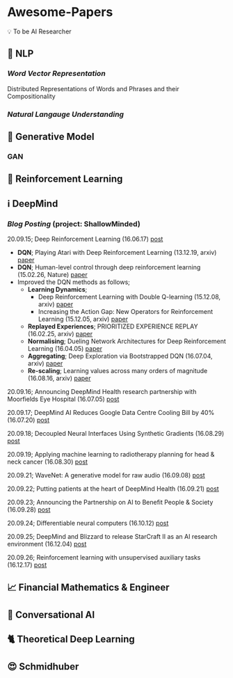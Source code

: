 # Awesome-Papers
:bulb: To be AI Researcher

## :office: NLP

### *Word Vector Representation*
Distributed Representations of Words and Phrases
and their Compositionality

### *Natural Langauge Understanding*

## :art: Generative Model

### GAN

## :brain: Reinforcement Learning

## :information_source: DeepMind

### *Blog Posting* (project: ShallowMinded)

20.09.15; Deep Reinforcement Learning (16.06.17) [post](https://deepmind.com/blog/article/deep-reinforcement-learning)
- **DQN**; Playing Atari with Deep Reinforcement Learning (13.12.19, arxiv) [paper](https://arxiv.org/pdf/1312.5602.pdf)
- **DQN**; Human-level control through deep reinforcement learning (15.02.26, Nature) [paper](https://storage.googleapis.com/deepmind-data/assets/papers/DeepMindNature14236Paper.pdf)
- Improved the DQN methods as follows;
  - **Learning Dynamics**;
    - Deep Reinforcement Learning with Double Q-learning (15.12.08, arxiv) [paper](https://arxiv.org/pdf/1509.06461.pdf)
    - Increasing the Action Gap: New Operators for Reinforcement Learning (15.12.05, arxiv) [paper](https://arxiv.org/pdf/1512.04860.pdf)
  - **Replayed Experiences**; PRIORITIZED EXPERIENCE REPLAY (16.02.25, arxiv) [paper](https://arxiv.org/pdf/1511.05952.pdf)
  - **Normalising**; Dueling Network Architectures for Deep Reinforcement Learning (16.04.05) [paper](https://arxiv.org/pdf/1511.06581.pdf)
  - **Aggregating**; Deep Exploration via Bootstrapped DQN (16.07.04, arxiv) [paper](https://arxiv.org/pdf/1602.04621.pdf)
  - **Re-scaling**; Learning values across many orders of magnitude (16.08.16, arxiv) [paper](https://arxiv.org/pdf/1602.07714.pdf)
  
20.09.16;	Announcing DeepMind Health research partnership with Moorfields Eye Hospital (16.07.05) [post](https://deepmind.com/blog/announcements/announcing-deepmind-health-research-partnership-moorfields-eye-hospital)

20.09.17;	DeepMind AI Reduces Google Data Centre Cooling Bill by 40% (16.07.20) [post](https://deepmind.com/blog/article/deepmind-ai-reduces-google-data-centre-cooling-bill-40)

20.09.18;	Decoupled Neural Interfaces Using Synthetic Gradients (16.08.29) [post](https://deepmind.com/blog/article/decoupled-neural-networks-using-synthetic-gradients)

20.09.19;	Applying machine learning to radiotherapy planning for head & neck cancer (16.08.30) [post](https://deepmind.com/blog/announcements/applying-machine-learning-radiotherapy-planning-head-neck-cancer)

20.09.21;	WaveNet: A generative model for raw audio (16.09.08) [post](https://deepmind.com/blog/article/wavenet-generative-model-raw-audio)

20.09.22;	Putting patients at the heart of DeepMind Health (16.09.21) [post](https://deepmind.com/blog/announcements/putting-patients-heart-deepmind-health)

20.09.23;	Announcing the Partnership on AI to Benefit People & Society (16.09.28) [post](https://deepmind.com/blog/announcements/announcing-partnership-ai-benefit-people-society)

20.09.24;	Differentiable neural computers (16.10.12) [post](https://deepmind.com/blog/article/differentiable-neural-computers)

20.09.25;	DeepMind and Blizzard to release StarCraft II as an AI research environment (16.12.04) [post](https://deepmind.com/blog/announcements/deepmind-and-blizzard-release-starcraft-ii-ai-research-environment)

20.09.26;	Reinforcement learning with unsupervised auxiliary tasks (16.12.17) [post](https://deepmind.com/blog/article/reinforcement-learning-unsupervised-auxiliary-tasks)

## :chart_with_upwards_trend: Financial Mathematics & Engineer

## :massage: Conversational AI

## :cat2: Theoretical Deep Learning

## :heart_eyes: Schmidhuber
